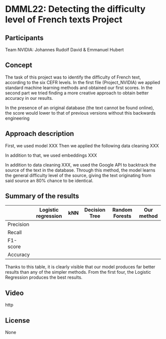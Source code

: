 # DMML22: Detecting the difficulty level of French texts Project


## Participants

Team NVIDIA: Johannes Rudolf David & Emmanuel Hubert

## Concept
The task of this project was to identify the difficulty of French text, according to the six CEFR levels.
In the first file (Project_NVIDIA) we applied standard machine learning methods and obtained our first scores.
In the second part we tried finding a more creative approach to obtain better accuracy in our results.

In the presence of an original database (the text cannot be found online), the score would lower to that of previous versions without this backwards engineering
## Approach description

First, we used model XXX
Then we applied the following data cleaning XXX

In addition to that, we used embeddings XXX

In addition to data cleaning XXX, we used the Google API to backtrack the source of the text in the database. Through this method, the model learns the general difficulty level of the source, giving the text originating from said source an 80% chance to be identical.

## Summary of the results

|           | Logistic regression |      kNN      | Decision Tree | Random Forests | Our method |
|-----------|---------------------|---------------|---------------|----------------|------------|
| Precision |                     |               |               |                |            |
| Recall    |                     |               |               |                |            |
| F1-score  |                     |               |               |                |            |
| Accuracy  |                     |               |               |                |            |

Thanks to this table, it is clearly visible that our model produces far better results than any of the simpler methods. From the first four, the Logistic Regression produces the best results.

## Video

http

## License

None

